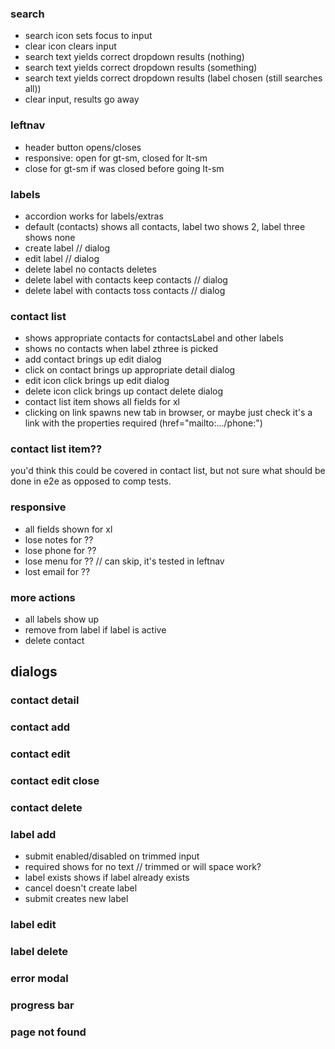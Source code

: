 
### search
* search icon sets focus to input
* clear icon clears input
* search text yields correct dropdown results (nothing)
* search text yields correct dropdown results (something)
* search text yields correct dropdown results (label chosen (still searches all))
* clear input, results go away

### leftnav
* header button opens/closes
* responsive: open for gt-sm, closed for lt-sm
* close for gt-sm if was closed before going lt-sm

### labels
*  accordion works for labels/extras
*  default (contacts) shows all contacts, label two shows 2, label three shows none
*  create label // dialog
*  edit label // dialog
*  delete label no contacts deletes
* delete label with contacts keep contacts // dialog
* delete label with contacts toss contacts // dialog

### contact list
* shows appropriate contacts for contactsLabel and other labels
* shows no contacts when label zthree is picked
* add contact brings up edit dialog
* click on contact brings up appropriate detail dialog
* edit icon click brings up edit dialog
* delete icon click brings up contact delete dialog
* contact list item shows all fields for xl
* clicking on link spawns new tab in browser, or maybe just check it's a link with the properties required (href="mailto:.../phone:")

 
### contact list item??
you'd think this could be covered in contact list, but not sure what should be done in e2e as opposed to comp tests. 

### responsive
* all fields shown for xl
* lose notes for ??
* lose phone for ??
* lose menu for ?? // can skip, it's tested in leftnav
* lost email for ??

### more actions
* all labels show up
* remove from label if label is active
* delete contact

## dialogs
### contact detail 
### contact add
### contact edit 
### contact edit close
### contact delete 
### label add
* submit enabled/disabled on trimmed input
* required shows for no text // trimmed or will space work?
* label exists shows if label already exists
* cancel doesn't create label
* submit creates new label

### label edit
### label delete

### error modal
### progress bar
### page not found





